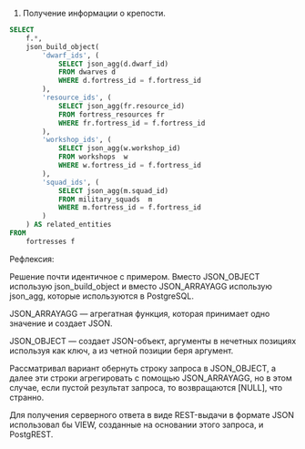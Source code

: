 1. Получение информации о крепости. 

``` sql
SELECT
	f.*,
	json_build_object(
		'dwarf_ids', (
			SELECT json_agg(d.dwarf_id)
			FROM dwarves d
			WHERE d.fortress_id = f.fortress_id
		),
		'resource_ids', (
			SELECT json_agg(fr.resource_id)
			FROM fortress_resources fr
			WHERE fr.fortress_id = f.fortress_id
		),		
		'workshop_ids', (
			SELECT json_agg(w.workshop_id)
			FROM workshops  w
			WHERE w.fortress_id = f.fortress_id
		),
		'squad_ids', (
			SELECT json_agg(m.squad_id)
			FROM military_squads  m
			WHERE m.fortress_id = f.fortress_id
		)
	) AS related_entities
FROM
	fortresses f
```

Рефлексия: 

Решение почти идентичное с примером. Вместо JSON_OBJECT использую json_build_object и вместо JSON_ARRAYAGG использую json_agg, которые используются в PostgreSQL.

JSON_ARRAYAGG — агрегатная функция, которая принимает одно значение и создает JSON.

JSON_OBJECT — создает JSON-объект, аргументы в нечетных позициях используя как ключ, а из четной позиции беря аргумент.

Рассматривал вариант обернуть строку запроса в JSON_OBJECT, а далее эти строки агрегировать с помощью JSON_ARRAYAGG, но в этом случае, если пустой результат запроса, то возвращаются [NULL], что странно.

Для получения серверного ответа в виде REST-выдачи в формате JSON использовал бы VIEW, созданные на основании этого запроса, и PostgREST.
